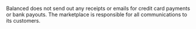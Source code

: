 Balanced does not send out any receipts or emails for credit card payments or bank payouts. The marketplace is responsible for all communications to its customers.
